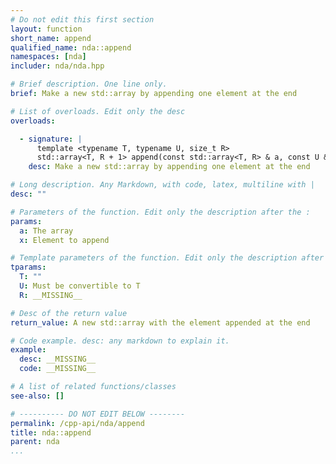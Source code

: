 ```yaml
---
# Do not edit this first section
layout: function
short_name: append
qualified_name: nda::append
namespaces: [nda]
includer: nda/nda.hpp

# Brief description. One line only.
brief: Make a new std::array by appending one element at the end

# List of overloads. Edit only the desc
overloads:

  - signature: |
      template <typename T, typename U, size_t R>
      std::array<T, R + 1> append(const std::array<T, R> & a, const U & x)
    desc: Make a new std::array by appending one element at the end

# Long description. Any Markdown, with code, latex, multiline with |
desc: ""

# Parameters of the function. Edit only the description after the :
params:
  a: The array
  x: Element to append

# Template parameters of the function. Edit only the description after the :
tparams:
  T: ""
  U: Must be convertible to T
  R: __MISSING__

# Desc of the return value
return_value: A new std::array with the element appended at the end

# Code example. desc: any markdown to explain it.
example:
  desc: __MISSING__
  code: __MISSING__

# A list of related functions/classes
see-also: []

# ---------- DO NOT EDIT BELOW --------
permalink: /cpp-api/nda/append
title: nda::append
parent: nda
...
```


